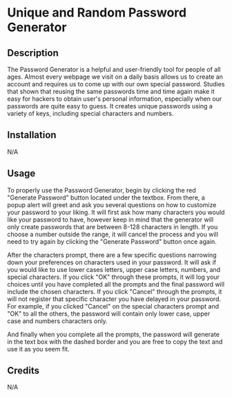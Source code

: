 # Unique and Random Password Generator 

## Description 

The Password Generator is a helpful and user-friendly tool for people of all ages. Almost every webpage we visit on a daily basis allows us to create an account and requires us to come up with our own special password. Studies that shown that reusing the same passwords time and time again make it easy for hackers to obtain user's personal information, especially when our passwords are quite easy to guess. It creates unique passwords using a variety of keys, including special characters and numbers. 

## Installation 

N/A

## Usage

To properly use the Password Generator, begin by clicking the red "Generate Password" button located under the textbox. From there, a popup alert will greet and ask you several questions on how to customize your password to your liking. It will first ask how many characters you would like your password to have, however keep in mind that the generator will only create passwords that are between 8-128 characters in length. If you choose a number outside the range, it will cancel the process and you will need to try again by clicking the "Generate Password" button once again. 

After the characters prompt, there are a few specific questions narrowing down your preferences on characters used in your password. It will ask if you would like to use lower cases letters, upper case letters, numbers, and special characters. If you click "OK" through these prompts, it will log your choices until you have completed all the prompts and the final password will include the chosen characters. If you click "Cancel" through the prompts, it will not register that specific character you have delayed in your password. For example, if you clicked "Cancel" on the special characters prompt and "OK" to all the others, the password will contain only lower case, upper case and numbers characters only. 

And finally when you complete all the prompts, the password will generate in the text box with the dashed border and you are free to copy the text and use it as you seem fit. 

## Credits

N/A